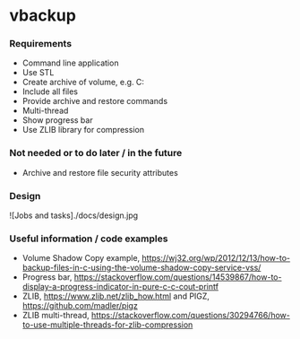 # vbackup

### Requirements
* Command line application
* Use STL
* Create archive of volume, e.g. C:
* Include all files
* Provide archive and restore commands
* Multi-thread
* Show progress bar
* Use ZLIB library for compression

### Not needed or to do later / in the future
* Archive and restore file security attributes

### Design
![Jobs and tasks]./docs/design.jpg

### Useful information / code examples

* Volume Shadow Copy example, https://wj32.org/wp/2012/12/13/how-to-backup-files-in-c-using-the-volume-shadow-copy-service-vss/
* Progress bar, https://stackoverflow.com/questions/14539867/how-to-display-a-progress-indicator-in-pure-c-c-cout-printf
* ZLIB, https://www.zlib.net/zlib_how.html and PIGZ, https://github.com/madler/pigz
* ZLIB multi-thread, https://stackoverflow.com/questions/30294766/how-to-use-multiple-threads-for-zlib-compression

